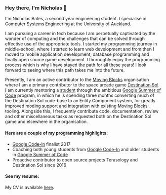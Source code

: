 ### Hey there, I'm Nicholas 👋
I'm Nicholas Bates, a second year engineering student. I specialise in Computer Systems Engineering at the University of Auckland.

I am pursuing a career in tech because I am perpetually captivated by the wonder of computing and the challenges that can be solved through effective use of the appropriate tools. I started my programming journey in middle-school, where I started to learn web development and from then I moved to mobile application development, database programming and finally open source game development. I thoroughly enjoy the programming process which is why I have stayed the path for all these years! I look forward to seeing where this path takes me into the future.

Presently, I am an active contributor to the [Moving Blocks](https://github.com/MovingBlocks/) organisation where I am a primary contributor to the space arcade game [Destination Sol](https://github.com/MovingBlocks/DestinationSol). I am currently mentoring a [student](https://github.com/IsaacLic/) through the ambitious [Google Summer of Code](https://summerofcode.withgoogle.com/) program, in which he is spending three months converting much of the Destination Sol code-base to an Entity Component system, for greatly improved moding support and integration with existing Moving Blocks tooling. Alongside this, I frequently contribute code, documentation, review and other miscellaneous tasks as requested both on the Destination Sol game and elsewhere in the organisation.

#### Here are a couple of my programming highlights:
- [Google Code-In](https://codein.withgoogle.com/) finalist 2017
- Coaching both young students from [Google Code-In](https://codein.withgoogle.com/) and older students in [Google Summer of Code](https://summerofcode.withgoogle.com/)
- Proactive contributor to open source projects Terasology and Destination Sol since 2016

#### See my resume:
My CV is available [here](https://raw.githubusercontent.com/NicholasBatesNZ/NicholasBatesNZ/master/Nicholas%20Bates%20CV.pdf).
